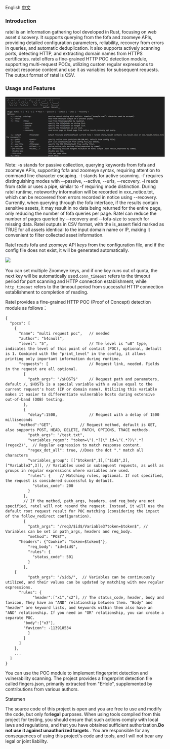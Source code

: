 English [中文](README_zh.md)

### Introduction

ratel is an information gathering tool developed in Rust, focusing on web asset discovery. It supports querying from the fofa and zoomeye APIs, providing detailed configuration parameters, reliability, recovery from errors in queries, and automatic deduplication. It also supports actively scanning ports, detecting HTTP, and extracting domain names from HTTPS certificates. ratel offers a fine-grained HTTP POC detection module, supporting multi-request POCs, utilizing custom regular expressions to extract response content and use it as variables for subsequent requests. The output format of ratel is CSV.

### Usage and Features

<img src=.\img\usage.JPG>

Note: -s stands for passive collection, querying keywords from fofa and zoomeye APIs, supporting fofa and zoomeye syntax, requiring attention to command line character escaping. -t stands for active scanning. -f requires distinguishing modes with --passive, --active, --urls, --recovery. -i reads from stdin or uses a pipe, similar to -f requiring mode distinction. During ratel runtime, noteworthy information will be recorded in xxx_notice.txt, which can be recovered from errors recorded in notice using --recovery. Currently, when querying through the fofa interface, if the results contain sensitive assets, it may result in no data being returned for the entire page, only reducing the number of fofa queries per page. Ratel can reduce the number of pages queried by --recovery and --fofa-size to search for missing data.
Ratel outputs in CSV format, with the is_assert field marked as TRUE for all assets identical to the input domain name or IP, making it convenient to filter collected asset information.

Ratel reads fofa and zoomeye API keys from the configuration file, and if the config file does not exist, it will be generated automatically.

<img src=.\img\config.JPG>

You can set multiple Zoomeye keys, and if one key runs out of quota, the next key will be automatically used.`conn_timeout` refers to the timeout period for port scanning and HTTP connection establishment, while `http_timeout` refers to the timeout period from successful HTTP connection establishment to completion of reading.

Ratel provides a fine-grained HTTP POC (Proof of Concept) detection module as follows：

```text
{
  "pocs": [
    {
      "name": "multi request poc",   // needed
      "author": "h4cnull",
      "level": "5",                  // The level is "u8" type, indicates the level of this point of contact (POC), optional, default is 1. Combined with the "print_level" in the config, it allows printing only important information during runtime.
      "requests": [                  // Request link, needed. Fields in the request are all optional.
        {  
          "path_args": "/$HOST$"     // Request path and parameters, default /, $HOST$ is a special variable with a value equal to the current request's host (IP or domain name). Utilizing this variable makes it easier to differentiate vulnerable hosts during extensive out-of-band (OOB) testing.
        },
        {
          "delay":1500,              // Request with a delay of 1500 milliseconds
	  "method":"GET",            // Request method, default is GET, also supports POST, HEAD, DELETE, PATCH, OPTIONS, TRACE methods.
          "path_args": "/test.txt",
          "variables_regex": "token=\"(.*?)\" id=\"(.*?)\".*?(regex2)",  // Regular expression to match response content.
          "regex_dot_all": true, //Does the dot "." match all characters
          "variables_group": [["$token$",1],["$id$",2],["Variable3",3]], // Variables used in subsequent requests, as well as groups in regular expressions where variables are used.
          "rules": {    // Matching rules, optional. If not specified, the request is considered successful by default.
            "status_code": 200
          }
        },
		// If the method, path_args, headers, and req_body are not specified, ratel will not resend the request. Instead, it will use the default root request result for POC matching (considering the impact of the follow_redirect configuration).
        {
          "path_args": "/req3/$id$/Variable3?token=$token$", // Variables can be set in path_args, headers and req_body.
          "method": "POST",
	  "headers": {"Cookie": "token=$token$"},
          "req_body": "id=$id$",
          "rules": {
            "status_code": 501
          }
        },
	{
          "path_args": "/$id$/",  // Variables can be continuously utilized, and their values can be updated by matching with new regular expressions.
	  "rules": {
            "header":["x1","x2"], // The status_code, header, body and favicon, They have an "AND" relationship between them. "Body" and "header" are keyword lists, and keywords within them also have an "AND" relationship. If you need an "OR" relationship, you can create a separate POC.
	    "body":["x3"],
	    "favicon": -113918534
          }
        }
      ]
    },
    ...
  ]
}
```

You can use the POC module to implement fingerprint detection and vulnerability scanning. The project provides a fingerprint detection file called fingers.json, primarily extracted from "EHole", supplemented by contributions from various authors.

Statemen

The source code of this project is open and you are free to use and modify the code, but only for**legal** purposes. When using tools compiled from this project for testing, you should ensure that such actions comply with local laws and regulations, and that you have obtained sufficient authorization.**Do not use it against unauthorized targets** . You are responsible for any consequences of using this project's code and tools, and I will not bear any legal or joint liability.
